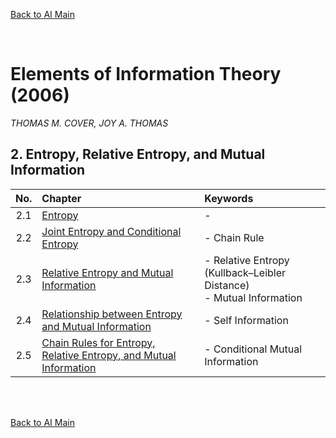 [Back to AI Main](../../README.md)

<br>

# Elements of Information Theory (2006)
*THOMAS M. COVER, JOY A. THOMAS*


## 2. Entropy, Relative Entropy, and Mutual Information
|No.|Chapter|Keywords|
|:-:|:------|:-------|
|2.1|[Entropy](ch02/01/note.md)|- |
|2.2|[Joint Entropy and Conditional Entropy](ch02/02/note.md)|- Chain Rule|
|2.3|[Relative Entropy and Mutual Information](ch02/03/note.md)|- Relative Entropy (Kullback–Leibler Distance) <br> - Mutual Information|
|2.4|[Relationship between Entropy and Mutual Information](ch02/04/note.md)|- Self Information|
|2.5|[Chain Rules for Entropy, Relative Entropy, and Mutual Information](ch02/05/note.md)|- Conditional Mutual Information|





<br><br>

[Back to AI Main](../../README.md)